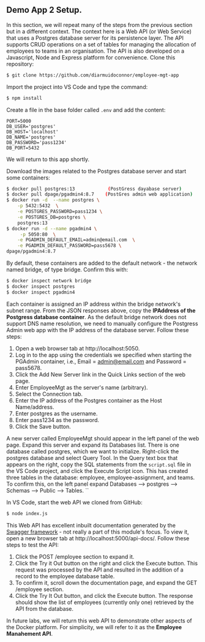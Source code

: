## Demo App 2 Setup.

In this section, we will repeat many of the steps from the previous section but in a different context. The context here is a Web API (or Web Service) that uses a Postgres database server for its persistence layer. The API supports CRUD operations on a set of tables for managing the allocation of employees to teams in an organisation. The API is also developed on a Javascript, Node and Express platform for convenience. Clone this repository:
~~~bash
$ git clone https://github.com/diarmuidoconnor/employee-mgt-app
~~~
Import the project into VS Code and type the command:
~~~bash
$ npm install
~~~
Create a file in the base folder called `.env` and add the content:
~~~
PORT=5000
DB_USER='postgres'
DB_HOST='localhost'
DB_NAME='postgres'
DB_PASSWORD='pass1234'
DB_PORT=5432
~~~
We will return to this app shortly.

Download the images related to the Postgres database server and start some containers:
~~~bash
$ docker pull postgres:13            (PostGress dayabase server)
$ docker pull dpage/pgadmin4:8.7    (PostGres admin web application)
$ docker run -d  --name postgres \
    -p 5432:5432  \
    -e POSTGRES_PASSWORD=pass1234 \
    -e POSTGRES_DB=postgres \
    postgres:13
$ docker run -d --name pgadmin4 \
     -p 5050:80  \
    -e PGADMIN_DEFAULT_EMAIL=admin@email.com  \
    -e PGADMIN_DEFAULT_PASSWORD=pass5678 \
dpage/pgadmin4:8.7
~~~
By default, these containers are added to the default network - the network named bridge, of  type bridge. Confirm this with:
~~~bash
$ docker inspect network bridge
$ docker inspect postgres
$ docker inspect pgadmin4
~~~

Each container is assigned an IP address within the bridge network's subnet range. From the JSON responses above, copy the __IPAddress of the Postgress database container__. As the default bridge network does not support DNS name resolution, we need to manually configure the Postgress Admin web app with the IP address of the database server. Follow these steps:

1. Open a web browser tab at http://localhost:5050.
1. Log in to the app using the credentials we specified when starting the PGAdmin container, i.e., Email = admin@email.com and Password = pass5678.
1. Click the Add New Server link in the Quick Links section of the web page.
1. Enter EmployeeMgt as the server's name (arbitrary).
1. Select the Connection tab.
1. Enter the IP address of the Postgres container as the Host Name/address.
1. Enter postgres as the username.
1. Enter pass1234 as the password.
1. Click the Save button.

A new server called EmployeeMgt should appear in the left panel of the web page. Expand this server and expand its Databases list. There is one database called postgres, which we want to initialize. Right-click the postgres database and select Query Tool. In the Query text box that appears on the right, copy the SQL statements from the `script.sql` file in the VS Code project, and click the Execute Script icon. This has created three tables in the database: employee, employee-assignment, and teams. To confirm this, on the left panel expand Databases --> postgres --> Schemas --> Public --> Tables.   ``

In VS Code, start the web API we cloned from GitHub:
~~~bash
$ node index.js
~~~
This Web API has excellent inbuilt documentation generated by the [Swagger framework][swg] - not really a part of this module's focus. To view it, open a new browser tab at http://localhost:5000/api-docs/. Follow these steps to test the API:

1. Click the POST /employee section to expand it.
1. Click the Try it Out button on the right and click the Execute button. This request was processed by the API and resulted in the addition of a record to the employee database table. 
1. To confirm it, scroll down the documentation page, and expand the GET /employee section.
1. Click the Try It Out button, and click the Execute button. The response should show the list of employees (currently only one) retrieved by the API from the database.

In future labs, we will return this web API to demonstrate other aspects of the Docker platform. For simplicity, we will refer to it as the __Employee Manahement API__.

[swg]: https://swagger.io/